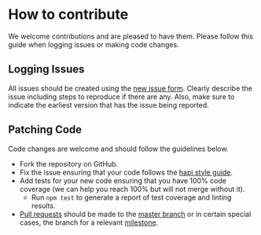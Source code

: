# How to contribute

We welcome contributions and are pleased to have them. Please follow this guide when logging issues or making code changes.

## Logging Issues

All issues should be created using the [new issue form](https://github.com/hapipal/confidence/issues/new). Clearly describe the issue including steps
to reproduce if there are any. Also, make sure to indicate the earliest version that has the issue being reported.

## Patching Code

Code changes are welcome and should follow the guidelines below.

-   Fork the repository on GitHub.
-   Fix the issue ensuring that your code follows the [hapi style guide](https://github.com/outmoded/hapi-contrib/blob/master/Style.md).
-   Add tests for your new code ensuring that you have 100% code coverage (we can help you reach 100% but will not merge without it).
    -   Run `npm test` to generate a report of test coverage and linting results.
-   [Pull requests](http://help.github.com/send-pull-requests/) should be made to the [master branch](https://github.com/hapipal/confidence/tree/master) or in certain special cases, the branch for a relevant [milestone](https://github.com/hapipal/confidence/milestones).
